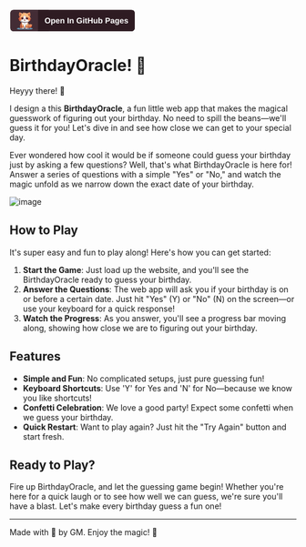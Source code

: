 [![Try Out](https://github.com/ghulammustafa06/hotel_reservation_websites/blob/main/Assets/Images/repo-img.png)](https://ghulammustafa06.github.io/birthday_oracle/)

# BirthdayOracle! 🎉

Heyyy there! 👋

I design a this **BirthdayOracle**, a fun little web app that makes the magical guesswork of figuring out your birthday. No need to spill the beans—we'll guess it for you! Let's dive in and see how close we can get to your special day.

Ever wondered how cool it would be if someone could guess your birthday just by asking a few questions? Well, that's what BirthdayOracle is here for! Answer a series of questions with a simple "Yes" or "No," and watch the magic unfold as we narrow down the exact date of your birthday. 

![image](https://github.com/user-attachments/assets/ca8300b2-e155-4576-8f32-ab8a5e59a9df)


## How to Play

It's super easy and fun to play along! Here's how you can get started:

1. **Start the Game**: Just load up the website, and you'll see the BirthdayOracle ready to guess your birthday.
2. **Answer the Questions**: The web app will ask you if your birthday is on or before a certain date. Just hit "Yes" (Y) or "No" (N) on the screen—or use your keyboard for a quick response!
3. **Watch the Progress**: As you answer, you'll see a progress bar moving along, showing how close we are to figuring out your birthday.

## Features

- **Simple and Fun**: No complicated setups, just pure guessing fun!
- **Keyboard Shortcuts**: Use 'Y' for Yes and 'N' for No—because we know you like shortcuts!
- **Confetti Celebration**: We love a good party! Expect some confetti when we guess your birthday.
- **Quick Restart**: Want to play again? Just hit the "Try Again" button and start fresh.

## Ready to Play?

Fire up BirthdayOracle, and let the guessing game begin! Whether you're here for a quick laugh or to see how well we can guess, we're sure you'll have a blast. Let's make every birthday guess a fun one!

---

Made with 💖 by GM. Enjoy the magic! 🎂
